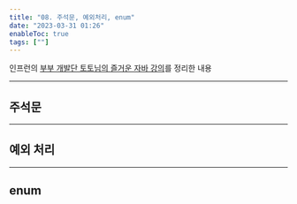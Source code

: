 ```yaml
---
title: "08. 주석문, 예외처리, enum"
date: "2023-03-31 01:26"
enableToc: true
tags: [""]
---
```


인프런의 <a href='https://www.inflearn.com/course/%EC%A6%90%EA%B1%B0%EC%9A%B4-%EC%9E%90%EB%B0%94' target='_blank'>부부 개발단 토토님의 즐거운 자바 강의</a>를 정리한 내용

<hr>

## 주석문

<hr>

## 예외 처리

<hr>

## enum
